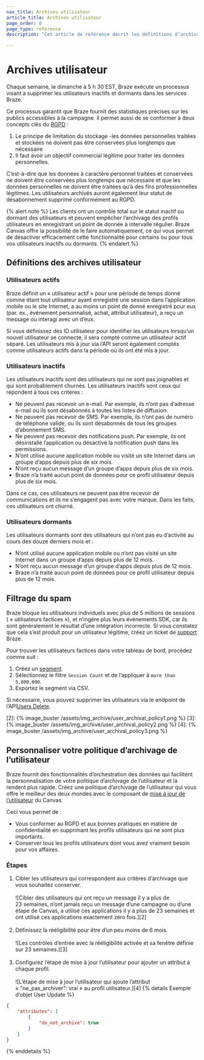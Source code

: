 ```yaml
---
nav_title: Archives utilisateur
article_title: Archives utilisateur
page_order: 0
page_type: reference
description: "Cet article de référence décrit les définitions d’archivage des utilisateurs et comment personnaliser la politique."

---
```

# Archives utilisateur

Chaque semaine, le dimanche à 5 h 30 EST, Braze exécute un processus visant à supprimer les utilisateurs inactifs et dormants dans les services Braze. 

Ce processus garantit que Braze fournit des statistiques précises sur les publics accessibles à la campagne. Il permet aussi de se conformer à deux concepts clés du [RGPD][1] :

1. Le principe de limitation du stockage -les données personnelles traitées et stockées ne doivent pas être conservées plus longtemps que nécessaire
2. Il faut avoir un objectif commercial légitime pour traiter les données personnelles.

C’est-à-dire que les données à caractère personnel traitées et conservées ne doivent être conservées plus longtemps que nécessaire et que les données personnelles ne doivent être traitées qu’à des fins professionnelles légitimes. Les utilisateurs archivés auront également leur statut de désabonnement supprimé conformément au RGPD.

{% alert note %} Les clients ont un contrôle total sur le statut inactif ou dormant des utilisateurs et peuvent empêcher l’archivage des profils utilisateurs en enregistrant un point de donnée à intervalle régulier. Braze Canvas offre la possibilité de le faire automatiquement, ce qui vous permet de désactiver efficacement cette fonctionnalité pour certains ou pour tous vos utilisateurs inactifs ou dormants. {% endalert %}

## Définitions des archives utilisateur

### Utilisateurs actifs

Braze définit un « utilisateur actif » pour une période de temps donné comme étant tout utilisateur ayant enregistré une session dans l’application mobile ou le site Internet, a au moins un point de donné enregistré pour eux (par. ex., événement personnalisé, achat, attribut utilisateur), a reçu un message ou interagi avec un d’eux.

Si vous définissez des ID utilisateur pour identifier les utilisateurs lorsqu’un nouvel utilisateur se connecte, il sera compté comme un utilisateur actif séparé. Les utilisateurs mis à jour via l’API seront également comptés comme utilisateurs actifs dans la période où ils ont été mis à jour.

### Utilisateurs inactifs

Les utilisateurs inactifs sont des utilisateurs qui ne sont pas joignables et qui sont probablement churnés. Les utilisateurs inactifs sont ceux qui répondent à tous ces critères :

- Ne peuvent pas recevoir un e-mail. Par exemple, ils n’ont pas d’adresse e-mail ou ils sont désabonnés à toutes les listes de diffusion.
- Ne peuvent pas recevoir de SMS. Par exemple, ils n’ont pas de numéro de téléphone valide, ou ils sont désabonnés de tous les groupes d’abonnement SMS.
- Ne peuvent pas recevoir des notifications push. Par exemple, ils ont désinstallé l’application ou désactivé la notification push dans les permissions.
- N’ont utilisé aucune application mobile ou visité un site Internet dans un groupe d’apps depuis plus de six mois.
- N’ont reçu aucun message d’un groupe d’apps depuis plus de six mois.
- Braze n’a traité aucun point de données pour ce profil utilisateur depuis plus de six mois.

Dans ce cas, ces utilisateurs ne peuvent pas être recevoir de communications et ils ne s’engagent pas avec votre marque. Dans les faits, ces utilisateurs ont churné.

### Utilisateurs dormants

Les utilisateurs dormants sont des utilisateurs qui n’ont pas eu d’activité au cours des douze derniers mois et :

- N’ont utilisé aucune application mobile ou n’ont pas visité un site Internet dans un groupe d’apps depuis plus de 12 mois.
- N’ont reçu aucun message d’un groupe d’apps depuis plus de 12 mois.
- Braze n’a traité aucun point de données pour ce profil utilisateur depuis plus de 12 mois.

## Filtrage du spam

Braze bloque les utilisateurs individuels avec plus de 5 millions de sessions ( « utilisateurs factices »), et n’ingère plus leurs événements SDK, car ils sont généralement le résultat d’une intégration incorrecte. Si vous constatez que cela s’est produit pour un utilisateur légitime, créez un ticket de [support]({{site.baseurl}}/braze_support/) Braze.

Pour trouver les utilisateurs factices dans votre tableau de bord, procédez comme suit :

1. Créez un [segment]({{site.baseurl}}/user_guide/engagement_tools/segments/creating_a_segment/).
2. Sélectionnez le filtre `Session Count` et de l’appliquer à `more than 5,000,000`.
3. Exportez le segment via CSV.

Si nécessaire, vous pouvez supprimer les utilisateurs via le endpoint de l’API[Users Delete]({{site.baseurl}}/api/endpoints/user_data/post_user_delete/).

[1]: {{site.baseurl}}/dp-technical-assistance/#the-right-to-erasure
[2]: {% image_buster /assets/img_archive/user_archival_policy1.png %}
[3]: {% image_buster /assets/img_archive/user_archival_policy2.png %}
[4]: {% image_buster /assets/img_archive/user_archival_policy3.png %}

## Personnaliser votre politique d’archivage de l’utilisateur

Braze fournit des fonctionnalités d’orchestration des données qui facilitent la personnalisation de votre politique d’archivage de l’utilisateur et la rendent plus rapide. Créez une politique d’archivage de l’utilisateur qui vous offre le meilleur des deux mondes avec le composant de [mise à jour de l’utilisateur]({{site.baseurl}}/user_update/) du Canvas.

Ceci vous permet de :

- Vous conformer au RGPD et aux bonnes pratiques en matière de confidentialité en supprimant les profils utilisateurs qui ne sont plus importants.
- Conserver tous les profils utilisateurs dont vous avez vraiment besoin pour vos affaires.

### Étapes

1. Cibler les utilisateurs qui correspondent aux critères d’archivage que vous souhaitez conserver.<br><br>
      ![Cibler des utilisateurs qui ont reçu un message il y a plus de 23 semaines, n’ont jamais reçu un message d’une campagne ou d’une étape de Canvas, a utilisé ces applications il y a plus de 23 semaines et ont utilisé ces applications exactement zéro fois.][2]<br><br>
2. Définissez la rééligibilité pour être d’un peu moins de 6 mois.<br><br>
      ![Les contrôles d’entrée avec la rééligibilité activée et sa fenêtre définie sur 23 semaines.][3]<br><br>
3. Configurez l’étape de mise à jour l’utilisateur pour ajouter un attribut à chaque profil.<br><br>
      ![L’étape de mise à jour l’utilisateur qui ajoute l’attribut « "ne_pas_archiver": vrai » au profil utilisateur.][4]
{% details Exemple d’objet  User Update %}
```json
{
    "attributes": [ 
        {
            "do_not_archive": true
        }
    ]
}
```
{% enddetails %}
